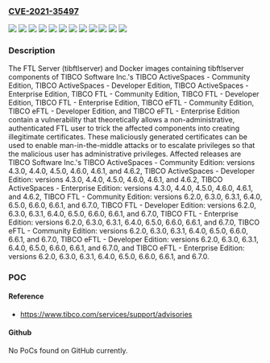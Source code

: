 ### [CVE-2021-35497](https://cve.mitre.org/cgi-bin/cvename.cgi?name=CVE-2021-35497)
![](https://img.shields.io/static/v1?label=Product&message=TIBCO%20ActiveSpaces%20-%20Community%20Edition&color=blue)
![](https://img.shields.io/static/v1?label=Product&message=TIBCO%20ActiveSpaces%20-%20Developer%20Edition&color=blue)
![](https://img.shields.io/static/v1?label=Product&message=TIBCO%20ActiveSpaces%20-%20Enterprise%20Edition&color=blue)
![](https://img.shields.io/static/v1?label=Product&message=TIBCO%20FTL%20-%20Community%20Edition&color=blue)
![](https://img.shields.io/static/v1?label=Product&message=TIBCO%20FTL%20-%20Developer%20Edition&color=blue)
![](https://img.shields.io/static/v1?label=Product&message=TIBCO%20FTL%20-%20Enterprise%20Edition&color=blue)
![](https://img.shields.io/static/v1?label=Product&message=TIBCO%20eFTL%20-%20Community%20Edition&color=blue)
![](https://img.shields.io/static/v1?label=Product&message=TIBCO%20eFTL%20-%20Developer%20Edition&color=blue)
![](https://img.shields.io/static/v1?label=Product&message=TIBCO%20eFTL%20-%20Enterprise%20Edition&color=blue)
![](https://img.shields.io/static/v1?label=Version&message=%3D%204.3.0%20&color=brighgreen)
![](https://img.shields.io/static/v1?label=Version&message=%3D%206.2.0%20&color=brighgreen)
![](https://img.shields.io/static/v1?label=Vulnerability&message=The%20impact%20of%20this%20vulnerability%20includes%20the%20theoretical%20possibility%20that%20a%20malicious%20non-administrative%20user%20can%20gain%20full%20administrative%20access%20to%20the%20affected%20system.&color=brighgreen)

### Description

The FTL Server (tibftlserver) and Docker images containing tibftlserver components of TIBCO Software Inc.'s TIBCO ActiveSpaces - Community Edition, TIBCO ActiveSpaces - Developer Edition, TIBCO ActiveSpaces - Enterprise Edition, TIBCO FTL - Community Edition, TIBCO FTL - Developer Edition, TIBCO FTL - Enterprise Edition, TIBCO eFTL - Community Edition, TIBCO eFTL - Developer Edition, and TIBCO eFTL - Enterprise Edition contain a vulnerability that theoretically allows a non-administrative, authenticated FTL user to trick the affected components into creating illegitimate certificates. These maliciously generated certificates can be used to enable man-in-the-middle attacks or to escalate privileges so that the malicious user has administrative privileges. Affected releases are TIBCO Software Inc.'s TIBCO ActiveSpaces - Community Edition: versions 4.3.0, 4.4.0, 4.5.0, 4.6.0, 4.6.1, and 4.6.2, TIBCO ActiveSpaces - Developer Edition: versions 4.3.0, 4.4.0, 4.5.0, 4.6.0, 4.6.1, and 4.6.2, TIBCO ActiveSpaces - Enterprise Edition: versions 4.3.0, 4.4.0, 4.5.0, 4.6.0, 4.6.1, and 4.6.2, TIBCO FTL - Community Edition: versions 6.2.0, 6.3.0, 6.3.1, 6.4.0, 6.5.0, 6.6.0, 6.6.1, and 6.7.0, TIBCO FTL - Developer Edition: versions 6.2.0, 6.3.0, 6.3.1, 6.4.0, 6.5.0, 6.6.0, 6.6.1, and 6.7.0, TIBCO FTL - Enterprise Edition: versions 6.2.0, 6.3.0, 6.3.1, 6.4.0, 6.5.0, 6.6.0, 6.6.1, and 6.7.0, TIBCO eFTL - Community Edition: versions 6.2.0, 6.3.0, 6.3.1, 6.4.0, 6.5.0, 6.6.0, 6.6.1, and 6.7.0, TIBCO eFTL - Developer Edition: versions 6.2.0, 6.3.0, 6.3.1, 6.4.0, 6.5.0, 6.6.0, 6.6.1, and 6.7.0, and TIBCO eFTL - Enterprise Edition: versions 6.2.0, 6.3.0, 6.3.1, 6.4.0, 6.5.0, 6.6.0, 6.6.1, and 6.7.0.

### POC

#### Reference
- https://www.tibco.com/services/support/advisories

#### Github
No PoCs found on GitHub currently.

